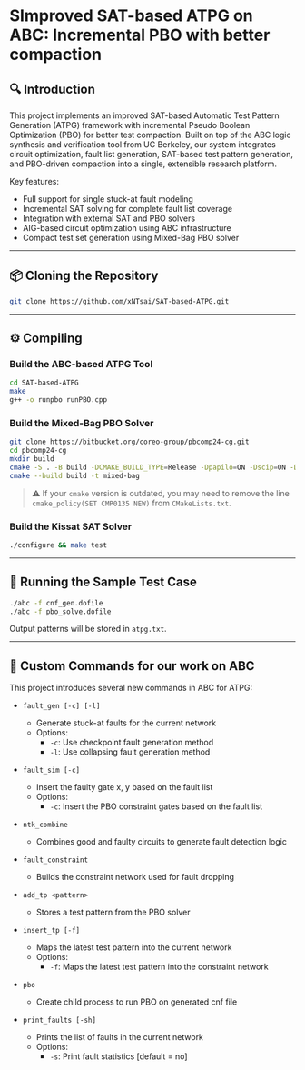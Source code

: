 # SImproved SAT-based ATPG on ABC: Incremental PBO with better compaction

## 🔍 Introduction

This project implements an improved SAT-based Automatic Test Pattern Generation (ATPG) framework with incremental Pseudo Boolean Optimization (PBO) for better test compaction. Built on top of the ABC logic synthesis and verification tool from UC Berkeley, our system integrates circuit optimization, fault list generation, SAT-based test pattern generation, and PBO-driven compaction into a single, extensible research platform.

Key features:
- Full support for single stuck-at fault modeling
- Incremental SAT solving for complete fault list coverage
- Integration with external SAT and PBO solvers
- AIG-based circuit optimization using ABC infrastructure
- Compact test set generation using Mixed-Bag PBO solver

---

## 📦 Cloning the Repository

```bash
git clone https://github.com/xNTsai/SAT-based-ATPG.git
```

---

## ⚙️ Compiling

### Build the ABC-based ATPG Tool

```bash
cd SAT-based-ATPG
make
g++ -o runpbo runPBO.cpp
```

### Build the Mixed-Bag PBO Solver

```bash
git clone https://bitbucket.org/coreo-group/pbcomp24-cg.git
cd pbcomp24-cg
mkdir build
cmake -S . -B build -DCMAKE_BUILD_TYPE=Release -Dpapilo=ON -Dscip=ON -Dgmp=ON -Dsoplex=OFF
cmake --build build -t mixed-bag
```

> ⚠️ If your `cmake` version is outdated, you may need to remove the line `cmake_policy(SET CMP0135 NEW)` from `CMakeLists.txt`.

### Build the Kissat SAT Solver

```bash
./configure && make test
```

---

## 🚀 Running the Sample Test Case

```bash
./abc -f cnf_gen.dofile
./abc -f pbo_solve.dofile
```

Output patterns will be stored in `atpg.txt`.

---

## 🧩 Custom Commands for our work on ABC

This project introduces several new commands in ABC for ATPG:

- `fault_gen [-c] [-l]`
  - Generate stuck-at faults for the current network
  - Options:
    - `-c`: Use checkpoint fault generation method
    - `-l`: Use collapsing fault generation method

- `fault_sim [-c]`
  - Insert the faulty gate x, y based on the fault list
  - Options:
    - `-c`: Insert the PBO constraint gates based on the fault list

- `ntk_combine`
  - Combines good and faulty circuits to generate fault detection logic

- `fault_constraint`
  - Builds the constraint network used for fault dropping

- `add_tp <pattern>`
  - Stores a test pattern from the PBO solver

- `insert_tp [-f]`
  - Maps the latest test pattern into the current network
  - Options:
    - `-f`: Maps the latest test pattern into the constraint network

- `pbo`
  - Create child process to run PBO on generated cnf file

- `print_faults [-sh]`
  - Prints the list of faults in the current network
  - Options:
    - `-s`: Print fault statistics [default = no]
